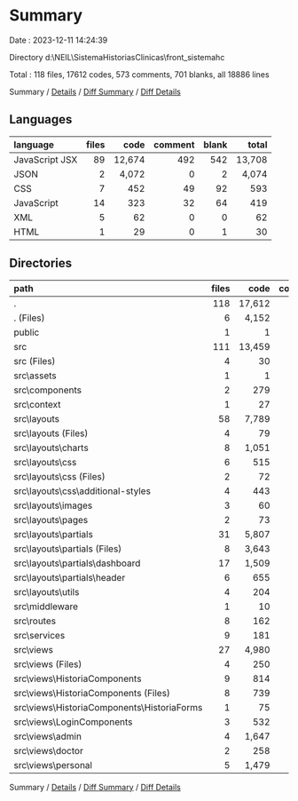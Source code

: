 # Summary

Date : 2023-12-11 14:24:39

Directory d:\\NEIL\\SistemaHistoriasClinicas\\front_sistemahc

Total : 118 files,  17612 codes, 573 comments, 701 blanks, all 18886 lines

Summary / [Details](details.md) / [Diff Summary](diff.md) / [Diff Details](diff-details.md)

## Languages
| language | files | code | comment | blank | total |
| :--- | ---: | ---: | ---: | ---: | ---: |
| JavaScript JSX | 89 | 12,674 | 492 | 542 | 13,708 |
| JSON | 2 | 4,072 | 0 | 2 | 4,074 |
| CSS | 7 | 452 | 49 | 92 | 593 |
| JavaScript | 14 | 323 | 32 | 64 | 419 |
| XML | 5 | 62 | 0 | 0 | 62 |
| HTML | 1 | 29 | 0 | 1 | 30 |

## Directories
| path | files | code | comment | blank | total |
| :--- | ---: | ---: | ---: | ---: | ---: |
| . | 118 | 17,612 | 573 | 701 | 18,886 |
| . (Files) | 6 | 4,152 | 2 | 8 | 4,162 |
| public | 1 | 1 | 0 | 0 | 1 |
| src | 111 | 13,459 | 571 | 693 | 14,723 |
| src (Files) | 4 | 30 | 0 | 6 | 36 |
| src\\assets | 1 | 1 | 0 | 0 | 1 |
| src\\components | 2 | 279 | 1 | 8 | 288 |
| src\\context | 1 | 27 | 1 | 7 | 35 |
| src\\layouts | 58 | 7,789 | 443 | 446 | 8,678 |
| src\\layouts (Files) | 4 | 79 | 0 | 18 | 97 |
| src\\layouts\\charts | 8 | 1,051 | 47 | 80 | 1,178 |
| src\\layouts\\css | 6 | 515 | 52 | 93 | 660 |
| src\\layouts\\css (Files) | 2 | 72 | 4 | 6 | 82 |
| src\\layouts\\css\\additional-styles | 4 | 443 | 48 | 87 | 578 |
| src\\layouts\\images | 3 | 60 | 0 | 0 | 60 |
| src\\layouts\\pages | 2 | 73 | 0 | 6 | 79 |
| src\\layouts\\partials | 31 | 5,807 | 343 | 222 | 6,372 |
| src\\layouts\\partials (Files) | 8 | 3,643 | 234 | 76 | 3,953 |
| src\\layouts\\partials\\dashboard | 17 | 1,509 | 92 | 101 | 1,702 |
| src\\layouts\\partials\\header | 6 | 655 | 17 | 45 | 717 |
| src\\layouts\\utils | 4 | 204 | 1 | 27 | 232 |
| src\\middleware | 1 | 10 | 0 | 4 | 14 |
| src\\routes | 8 | 162 | 31 | 19 | 212 |
| src\\services | 9 | 181 | 26 | 53 | 260 |
| src\\views | 27 | 4,980 | 69 | 150 | 5,199 |
| src\\views (Files) | 4 | 250 | 0 | 17 | 267 |
| src\\views\\HistoriaComponents | 9 | 814 | 8 | 36 | 858 |
| src\\views\\HistoriaComponents (Files) | 8 | 739 | 2 | 30 | 771 |
| src\\views\\HistoriaComponents\\HistoriaForms | 1 | 75 | 6 | 6 | 87 |
| src\\views\\LoginComponents | 3 | 532 | 2 | 15 | 549 |
| src\\views\\admin | 4 | 1,647 | 16 | 24 | 1,687 |
| src\\views\\doctor | 2 | 258 | 9 | 15 | 282 |
| src\\views\\personal | 5 | 1,479 | 34 | 43 | 1,556 |

Summary / [Details](details.md) / [Diff Summary](diff.md) / [Diff Details](diff-details.md)